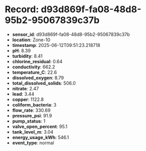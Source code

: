 # Record: d93d869f-fa08-48d8-95b2-95067839c37b

- **sensor_id**: d93d869f-fa08-48d8-95b2-95067839c37b
- **location**: Zone-10
- **timestamp**: 2025-06-12T09:51:23.218718
- **pH**: 8.39
- **turbidity**: 8.41
- **chlorine_residual**: 0.64
- **conductivity**: 662.2
- **temperature_C**: 22.6
- **dissolved_oxygen**: 8.79
- **total_dissolved_solids**: 506.0
- **nitrate**: 2.47
- **lead**: 3.44
- **copper**: 1122.8
- **coliform_bacteria**: 3
- **flow_rate**: 330.69
- **pressure_psi**: 91.9
- **pump_status**: 1
- **valve_open_percent**: 95.1
- **tank_level_m**: 3.04
- **energy_usage_kWh**: 546.1
- **event_type**: normal